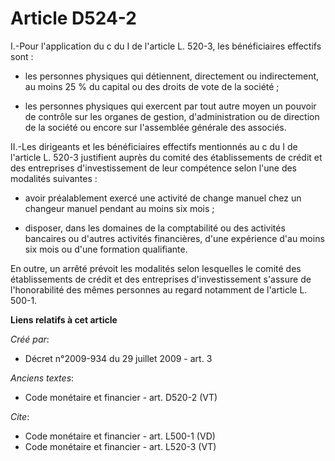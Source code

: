 # Article D524-2

I.-Pour l'application du c du I de l'article L. 520-3, les bénéficiaires effectifs sont :

- les personnes physiques qui détiennent, directement ou indirectement, au moins 25 % du capital ou des droits de vote de la
société ;

- les personnes physiques qui exercent par tout autre moyen un pouvoir de contrôle sur les organes de gestion,
d'administration ou de direction de la société ou encore sur l'assemblée générale des associés. 

II.-Les dirigeants et les bénéficiaires effectifs mentionnés au c du I de l'article L. 520-3 justifient auprès du comité des
établissements de crédit et des entreprises d'investissement de leur compétence selon l'une des modalités suivantes :

- avoir préalablement exercé une activité de change manuel chez un changeur manuel pendant au moins six mois ;

- disposer, dans les domaines de la comptabilité ou des activités bancaires ou d'autres activités financières, d'une
expérience d'au moins six mois ou d'une formation qualifiante. 

En outre, un arrêté prévoit les modalités selon lesquelles le comité des établissements de crédit et des entreprises
d'investissement s'assure de l'honorabilité des mêmes personnes au regard notamment de l'article L. 500-1.

**Liens relatifs à cet article**

_Créé par_:

  - Décret n°2009-934 du 29 juillet 2009 - art. 3

_Anciens textes_:

  - Code monétaire et financier - art. D520-2 (VT)

_Cite_:

  - Code monétaire et financier - art. L500-1 (VD)
  - Code monétaire et financier - art. L520-3 (VT)
